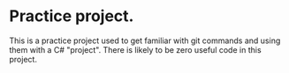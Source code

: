 # Practice project.
This is a practice project used to get familiar with git commands and using them with a C# "project". 
There is likely to be zero useful code in this project.
